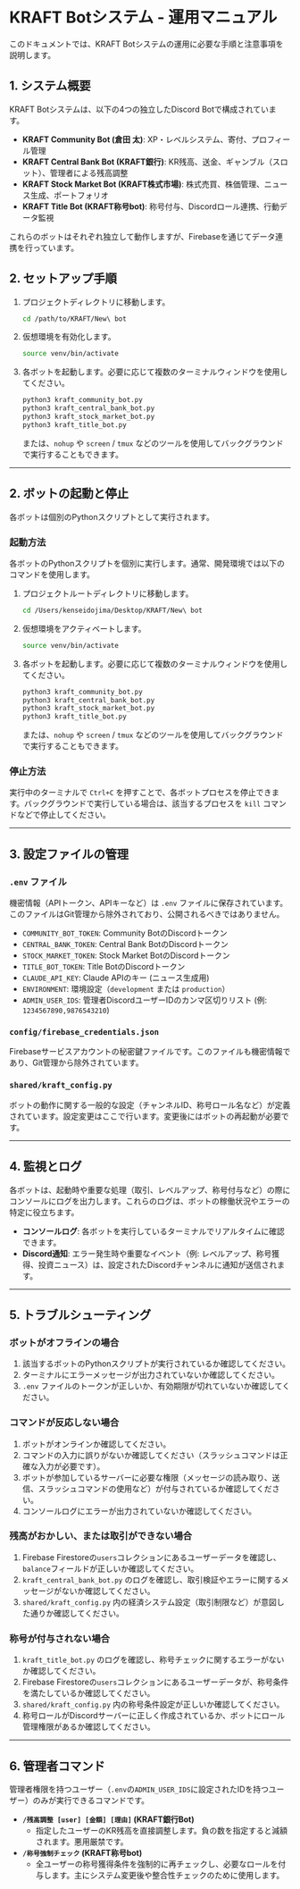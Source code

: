 # KRAFT Botシステム - 運用マニュアル

このドキュメントでは、KRAFT Botシステムの運用に必要な手順と注意事項を説明します。

## 1. システム概要

KRAFT Botシステムは、以下の4つの独立したDiscord Botで構成されています。

*   **KRAFT Community Bot (倉田 太)**: XP・レベルシステム、寄付、プロフィール管理
*   **KRAFT Central Bank Bot (KRAFT銀行)**: KR残高、送金、ギャンブル（スロット）、管理者による残高調整
*   **KRAFT Stock Market Bot (KRAFT株式市場)**: 株式売買、株価管理、ニュース生成、ポートフォリオ
*   **KRAFT Title Bot (KRAFT称号bot)**: 称号付与、Discordロール連携、行動データ監視

これらのボットはそれぞれ独立して動作しますが、Firebaseを通じてデータ連携を行っています。

## 2. セットアップ手順

1. プロジェクトディレクトリに移動します。
   ```bash
   cd /path/to/KRAFT/New\ bot
   ```

2. 仮想環境を有効化します。
   ```bash
   source venv/bin/activate
   ```

3. 各ボットを起動します。必要に応じて複数のターミナルウィンドウを使用してください。
   ```bash
   python3 kraft_community_bot.py
   python3 kraft_central_bank_bot.py
   python3 kraft_stock_market_bot.py
   python3 kraft_title_bot.py
   ```
   または、`nohup` や `screen` / `tmux` などのツールを使用してバックグラウンドで実行することもできます。

---

## 2. ボットの起動と停止

各ボットは個別のPythonスクリプトとして実行されます。

### 起動方法
各ボットのPythonスクリプトを個別に実行します。通常、開発環境では以下のコマンドを使用します。

1.  プロジェクトルートディレクトリに移動します。
    ```bash
    cd /Users/kenseidojima/Desktop/KRAFT/New\ bot
    ```
2.  仮想環境をアクティベートします。
    ```bash
    source venv/bin/activate
    ```
3.  各ボットを起動します。必要に応じて複数のターミナルウィンドウを使用してください。
    ```bash
    python3 kraft_community_bot.py
    python3 kraft_central_bank_bot.py
    python3 kraft_stock_market_bot.py
    python3 kraft_title_bot.py
    ```
    または、`nohup` や `screen` / `tmux` などのツールを使用してバックグラウンドで実行することもできます。

### 停止方法
実行中のターミナルで `Ctrl+C` を押すことで、各ボットプロセスを停止できます。バックグラウンドで実行している場合は、該当するプロセスを `kill` コマンドなどで停止してください。

---

## 3. 設定ファイルの管理

### `.env` ファイル
機密情報（APIトークン、APIキーなど）は `.env` ファイルに保存されています。このファイルはGit管理から除外されており、公開されるべきではありません。

*   `COMMUNITY_BOT_TOKEN`: Community BotのDiscordトークン
*   `CENTRAL_BANK_TOKEN`: Central Bank BotのDiscordトークン
*   `STOCK_MARKET_TOKEN`: Stock Market BotのDiscordトークン
*   `TITLE_BOT_TOKEN`: Title BotのDiscordトークン
*   `CLAUDE_API_KEY`: Claude APIのキー (ニュース生成用)
*   `ENVIRONMENT`: 環境設定（`development` または `production`）
*   `ADMIN_USER_IDS`: 管理者DiscordユーザーIDのカンマ区切りリスト (例: `1234567890,9876543210`)

### `config/firebase_credentials.json`
Firebaseサービスアカウントの秘密鍵ファイルです。このファイルも機密情報であり、Git管理から除外されています。

### `shared/kraft_config.py`
ボットの動作に関する一般的な設定（チャンネルID、称号ロール名など）が定義されています。設定変更はここで行います。変更後にはボットの再起動が必要です。

---

## 4. 監視とログ

各ボットは、起動時や重要な処理（取引、レベルアップ、称号付与など）の際にコンソールにログを出力します。これらのログは、ボットの稼働状況やエラーの特定に役立ちます。

*   **コンソールログ**: 各ボットを実行しているターミナルでリアルタイムに確認できます。
*   **Discord通知**: エラー発生時や重要なイベント（例: レベルアップ、称号獲得、投資ニュース）は、設定されたDiscordチャンネルに通知が送信されます。

---

## 5. トラブルシューティング

### ボットがオフラインの場合
1.  該当するボットのPythonスクリプトが実行されているか確認してください。
2.  ターミナルにエラーメッセージが出力されていないか確認してください。
3.  `.env` ファイルのトークンが正しいか、有効期限が切れていないか確認してください。

### コマンドが反応しない場合
1.  ボットがオンラインか確認してください。
2.  コマンドの入力に誤りがないか確認してください（スラッシュコマンドは正確な入力が必要です）。
3.  ボットが参加しているサーバーに必要な権限（メッセージの読み取り、送信、スラッシュコマンドの使用など）が付与されているか確認してください。
4.  コンソールログにエラーが出力されていないか確認してください。

### 残高がおかしい、または取引ができない場合
1.  Firebase Firestoreの`users`コレクションにあるユーザーデータを確認し、`balance`フィールドが正しいか確認してください。
2.  `kraft_central_bank_bot.py` のログを確認し、取引検証やエラーに関するメッセージがないか確認してください。
3.  `shared/kraft_config.py` 内の経済システム設定（取引制限など）が意図した通りか確認してください。

### 称号が付与されない場合
1.  `kraft_title_bot.py` のログを確認し、称号チェックに関するエラーがないか確認してください。
2.  Firebase Firestoreの`users`コレクションにあるユーザーデータが、称号条件を満たしているか確認してください。
3.  `shared/kraft_config.py` 内の称号条件設定が正しいか確認してください。
4.  称号ロールがDiscordサーバーに正しく作成されているか、ボットにロール管理権限があるか確認してください。

---

## 6. 管理者コマンド

管理者権限を持つユーザー（`.env`の`ADMIN_USER_IDS`に設定されたIDを持つユーザー）のみが実行できるコマンドです。

*   **`/残高調整 [user] [金額] [理由]` (KRAFT銀行Bot)**
    *   指定したユーザーのKR残高を直接調整します。負の数を指定すると減額されます。悪用厳禁です。
*   **`/称号強制チェック` (KRAFT称号bot)**
    *   全ユーザーの称号獲得条件を強制的に再チェックし、必要なロールを付与します。主にシステム変更後や整合性チェックのために使用します。 